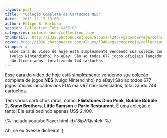 ```yaml
---
layout: post
title:  "Coleção Completa de Cartuchos NES"
date:   2011-12-17 19:00
author: Felipe B. Barbosa
session: Collection Tube &#35 03
categories: colecionando/collection-tube
thumbnail:  http://i328.photobucket.com/albums/l346/vgscomcerveja/collection_tube/03_nes/post_thumbnail_zpsgucfj3ch.jpg
cover: http://i328.photobucket.com/albums/l346/vgscomcerveja/collection_tube/03_nes/post_header_zpsg88tvoy5.jpg
sinopse: >
  Esse cara do vídeo de hoje está simplesmente vendendo sua coleção completa de jogos NES
  (vulgo Nintendinho) no eBay! São ao todos 677 jogos oficiais lançados nos EUA mais 67
  não-licenciados, totalizando 744 cartuchos.
---
```

Esse cara do vídeo de hoje está simplesmente vendendo sua coleção completa de jogos **NES**
(vulgo Nintendinho) no eBay! São ao todos 677 jogos oficiais lançados nos EUA mais 67
não-licenciados, totalizando 744 cartuchos.

Tem vários cartuchos raros, como: **Flintstones Dino Peak**, **Bubble Bobble 2**, **Snow Brothers**,
**Little Samson** e **Panic Restaurant**. É uma coleção e tanto! Ele está pedindo apenas US$ 2.400.

{% include youtubePlayer.html id='8ipVfQvi4ek' %}

Ah, se eu tivesse dinheiro! :)
